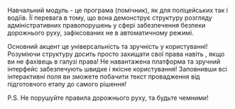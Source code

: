 Навчальний модуль - це програма (помічник), як для поліцейських так і водіїв. Її перевага в тому, що вона демонструє структуру розгляду адміністративних правопорушень у сфері забезпечення безпеки дорожнього руху, зафіксованих не в автоматичному режимі.

Основний акцент це універсальність та зручність у користуванні! Розуміючи структуру досить просто захищати свої права навіть , якщо ви не фахівець в галузі права! Не навантажена платформа та зручний інтерфейс забезпечують швидке і якісне користування! Заповнивши всі інтерактивні поля ви зможете побачити текст провадження від підготовчого етапу до самого рішення!

P.S. Не порушуйте правила дорожнього руху,  та будьте чемними!
